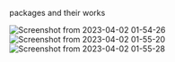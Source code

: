 packages and their works

![Screenshot from 2023-04-02 01-54-26](https://user-images.githubusercontent.com/85377449/229312660-bb0f72cc-b9f1-464d-8184-0f9b57e6ad0c.png)
![Screenshot from 2023-04-02 01-55-20](https://user-images.githubusercontent.com/85377449/229312666-5002b074-6f23-407e-95ff-b68bbcbec829.png)
![Screenshot from 2023-04-02 01-55-28](https://user-images.githubusercontent.com/85377449/229312672-4007ab45-3619-481d-a635-fb3d96a03f04.png)

